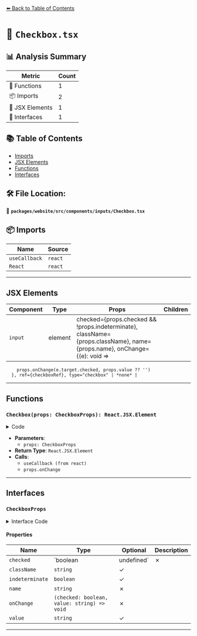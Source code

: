 [⬅️ Back to Table of Contents](../../../../../index.md)

# 📄 `Checkbox.tsx`

## 📊 Analysis Summary

| Metric | Count |
|--------|-------|
| 🔧 Functions | 1 |
| 📦 Imports | 2 |
| 💠 JSX Elements | 1 |
| 📐 Interfaces | 1 |

## 📚 Table of Contents

- [Imports](#imports)
- [JSX Elements](#jsx-elements)
- [Functions](#functions)
- [Interfaces](#interfaces)

## 🛠️ File Location:
📂 **`packages/website/src/components/inputs/Checkbox.tsx`**

## 📦 Imports

| Name | Source |
|------|--------|
| `useCallback` | `react` |
| `React` | `react` |


---

## JSX Elements

| Component | Type | Props | Children |
|-----------|------|-------|----------|
| `input` | element | checked={props.checked && !props.indeterminate}, className={props.className}, name={props.name}, onChange={(e): void =>
        props.onChange(e.target.checked, props.value ?? '')
      }, ref={checkboxRef}, type="checkbox" | *none* |


---

## Functions

### `Checkbox(props: CheckboxProps): React.JSX.Element`

<details><summary>Code</summary>

```ts
function Checkbox(props: CheckboxProps): React.JSX.Element {
  const { indeterminate } = props;

  const checkboxRef = useCallback(
    (node: HTMLInputElement | null) => {
      if (!node) {
        return;
      }

      node.indeterminate = indeterminate ?? false;
    },
    [indeterminate],
  );

  return (
    <input
      checked={props.checked && !props.indeterminate}
      className={props.className}
      name={props.name}
      onChange={(e): void =>
        props.onChange(e.target.checked, props.value ?? '')
      }
      ref={checkboxRef}
      type="checkbox"
    />
  );
}
```
</details>

- **Parameters**:
  - `props: CheckboxProps`
- **Return Type**: `React.JSX.Element`
- **Calls**:
  - `useCallback (from react)`
  - `props.onChange`

---

## Interfaces

### `CheckboxProps`

<details><summary>Interface Code</summary>

```ts
export interface CheckboxProps {
  readonly checked: boolean | undefined;
  readonly className?: string;
  readonly indeterminate?: boolean;
  readonly name: string;
  readonly onChange: (checked: boolean, value: string) => void;
  readonly value?: string;
}
```
</details>

#### Properties

| Name | Type | Optional | Description |
|------|------|----------|-------------|
| `checked` | `boolean | undefined` | ✗ |  |
| `className` | `string` | ✓ |  |
| `indeterminate` | `boolean` | ✓ |  |
| `name` | `string` | ✗ |  |
| `onChange` | `(checked: boolean, value: string) => void` | ✗ |  |
| `value` | `string` | ✓ |  |


---